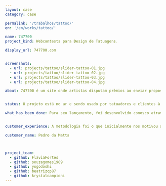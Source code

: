 ```yaml
---
layout: case
category: case

permalink: '/trabalhos/tattoo/'
en: '/en/works/tattoo/'

name: 747700
project_kind: Webcontests para Design de Tatuagens.

display_url: 747700.com


screenshots:
  - url: projects/tattoo/slider-tattoo-01.jpg
  - url: projects/tattoo/slider-tattoo-02.jpg
  - url: projects/tattoo/slider-tattoo-03.jpg
  - url: projects/tattoo/slider-tattoo-04.jpg

about: 747700 é um site onde artistas disputam prêmios ao enviar propostas de desenhos para tatuagens. O cliente publica um concurso, interage com artistas e, ao final do processo, escolhe o vencedor e faz o download do desenho para levar ao tatuador de sua preferência.


status: O projeto está no ar e sendo usado por tatuadores e clientes à procura de arte para suas tatuagens.

what_has_been_done: Para seu lançamento, foi desenvolvido conosco através do serviço HE:labs MVP, e recebeu pacote de melhorias pelo serviço Help. É mais um exemplo de alguém que lançou uma ideia conosco e contratou nossos serviços posteriormente.


customer_experience: A metodologia foi o que inicialmente nos motivou a desenvolver nosso MVP com a Helabs. Logo vimos que esse seria apenas um dos diferenciais desta empresa cuja equipe veste a camisa e se torna cabeça pensante no projeto.

customer_name: Pedro da Matta



project_team:
  - github: FlaviaFortes
  - github: souzagomes1989
  - github: yogodoshi
  - github: beatrizcp87
  - github: krystalcampioni
---
```

